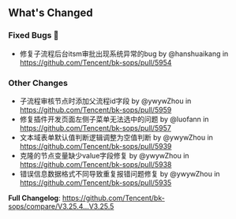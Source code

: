 <!-- Release notes generated using configuration in .github/release.yml at master -->

## What's Changed
### Fixed Bugs 👾
* 修复子流程后台itsm审批出现系统异常的bug by @hanshuaikang in https://github.com/Tencent/bk-sops/pull/5954

### Other Changes
* 子流程审核节点时添加父流程id字段 by @ywywZhou in https://github.com/Tencent/bk-sops/pull/5959
* 修复插件开发页面左侧子菜单无法选中的问题 by @luofann in https://github.com/Tencent/bk-sops/pull/5957
* 文本域表单默认值判断逻辑调整为空值判断 by @ywywZhou in https://github.com/Tencent/bk-sops/pull/5939
* 克隆的节点变量缺少value字段修复 by @ywywZhou in https://github.com/Tencent/bk-sops/pull/5938
* 错误信息数据格式不同导致重复报错问题修复 by @ywywZhou in https://github.com/Tencent/bk-sops/pull/5935


**Full Changelog**: https://github.com/Tencent/bk-sops/compare/V3.25.4...V3.25.5